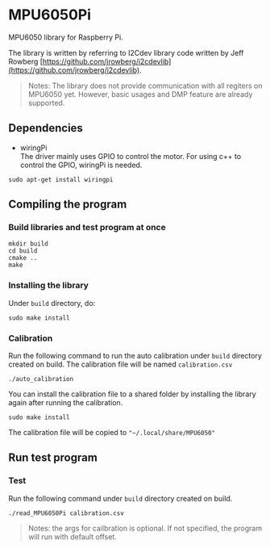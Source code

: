 # MPU6050Pi

MPU6050 library for Raspberry Pi.

The library is written by referring to I2Cdev library code written by Jeff Rowberg [https://github.com/jrowberg/i2cdevlib](https://github.com/jrowberg/i2cdevlib).

> Notes: The library does not provide communication with all regiters on MPU6050 yet.
However, basic usages and DMP feature are already supported.

## Dependencies
- wiringPi
<br>The driver mainly uses GPIO to control the motor. For using c++ to control the GPIO, wiringPi is needed.
```
sudo apt-get install wiringpi
```

## Compiling the program
### Build libraries and test program at once
```
mkdir build
cd build
cmake ..
make
```

### Installing the library
Under `build` directory, do:
```
sudo make install
```

### Calibration
Run the following command to run the auto calibration under `build` directory created on build. The calibration file will be named `calibration.csv`
```
./auto_calibration
```
You can install the calibration file to a shared folder by installing the library again after running the calibration.
```
sudo make install
```
The calibration file will be copied to `"~/.local/share/MPU6050"`

## Run test program
### Test
Run the following command under `build` directory created on build.
```
./read_MPU6050Pi calibration.csv
```
> Notes: the args for cailbration is optional. If not specified, the program will run with default offset.